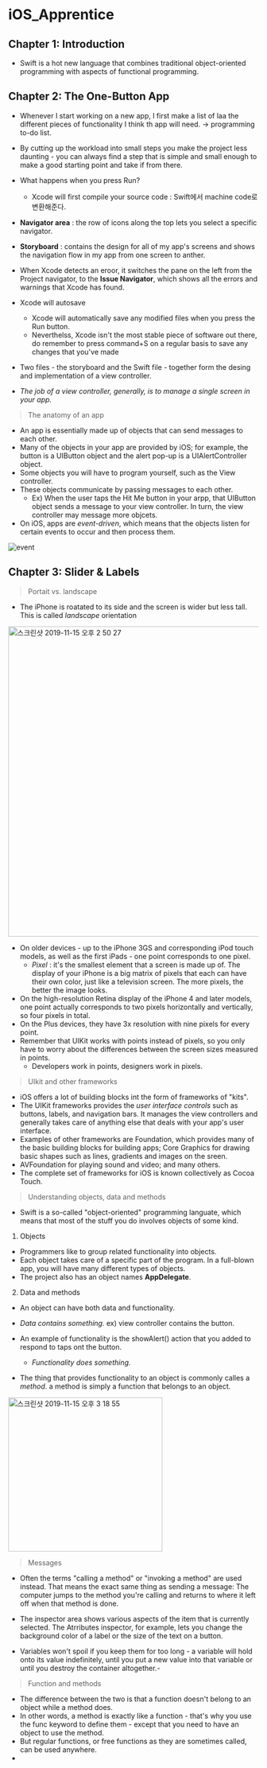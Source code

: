 # iOS_Apprentice



## Chapter 1: Introduction

- Swift is a hot new language that combines traditional object-oriented programming with aspects of functional programming.



## Chapter 2: The One-Button App

- Whenever I start working on a new app, I first make a list of laa the different pieces of functionality I think th app will need. -> programming to-do list.
- By cutting up the workload into small steps you make the project less daunting - you can always find a step that is simple and small enough to make a good starting point and take if from there.



- What happens when you press Run?
  - Xcode will first compile your source code : Swift에서 machine code로 변환해준다.
- **Navigator area** : the row of icons along the top lets you select a specific navigator.
- **Storyboard** : contains the design for all of my app's screens and shows the navigation flow in my app from one screen to anther.
- When Xcode detects an eroor, it switches the pane on the left from the Project navigator, to the **Issue Navigator**, which shows all the errors and warnings that Xcode has found.



- Xcode will autosave 
  - Xcode will automatically save any modified files when you press the Run button.
  - Neverthelss, Xcode isn't the most stable piece of software out there, do remember to press command+S on a regular basis to save any changes that you've made



- Two files - the storyboard and the Swift file - together form the desing and implementation of a view controller. 
- *The job of a view controller, generally, is to manage a single screen in your app.*



> The anatomy of an app

- An app is essentially made up of objects that can send messages to each other.
- Many of the objects in your app are provided by iOS; for example, the button is a UIButton object and the alert pop-up is a UIAlertController object. 
- Some objects you will have to program yourself, such as the View controller.
- These objects communicate by passing messages to each other. 
  - Ex) When the user taps the Hit Me button in your arpp, that UIButton object sends a message to your view controller. In turn, the view controller may message more objcets.
- On iOS, apps are *event-driven*, which means that the objects listen for certain events to occur and then process them.

![event](https://user-images.githubusercontent.com/48345308/68919170-63e9dd00-07b4-11ea-9e5e-0034ae0e233e.jpeg)



## Chapter 3: Slider & Labels



> Portait vs. landscape

- The iPhone is roatated to its side and the screen is wider but less tall. This is called *landscape* orientation

<img width="624" alt="스크린샷 2019-11-15 오후 2 50 27" src="https://user-images.githubusercontent.com/48345308/68920008-49653300-07b7-11ea-86bb-dd07f6c92173.png">

- On older devices - up to the iPhone 3GS and corresponding iPod touch models, as well as the first iPads  - one point corresponds to one pixel.
  - *Pixel* : it's the smallest element that a screen is made up of. The display of your iPhone is a big matrix of pixels that each can have their own color, just like a television screen. The more pixels, the better the image looks.
- On the high-resolution Retina display of the iPhone 4 and later models, one point actually corresponds to two pixels horizontally and vertically, so four pixels in total.
- On the Plus devices, they have 3x resolution with nine pixels for every point.
- Remember that UIKit works with points instead of pixels, so you only have to worry about the differences between the screen sizes measured in points. 
  - Developers work in points, designers work in pixels.



> UIkit and other frameworks

- iOS offers a lot of building blocks int the form of frameworks of "kits".
- The UIKit frameworks provides the *user interface controls* such as buttons, labels, and navigation bars. It manages the view controllers and generally takes care of anything else that deals with your app's user interface.
- Examples of other frameworks are Foundation, which provides many of the basic building blocks for building apps; Core Graphics for drawing basic shapes such as lines, gradients and images on the sreen.
- AVFoundation for playing sound and video; and many others.
- The complete set of frameworks for iOS is known collectively as Cocoa Touch.



> Understanding objects, data and methods

- Swift is a so-called "object-oriented" programming languate, which means that most of the stuff you do involves objects of some kind. 

1. Objects

- Programmers like to group related functionality into objects.
- Each object takes care of a specific part of the program. In a full-blown app, you will have many different types of objects.
- The project also has an object names **AppDelegate**.



2. Data and methods 

- An object can have both data and functionality.
- *Data contains something.* ex) view controller contains the button.
- An example of functionality is the showAlert() action that you added to respond to taps ont the button. 
  - *Functionality does something.*

- The thing that provides functionality to an object is commonly calles a *method*. a method is simply a function that belongs to an object.

<img width="310" alt="스크린샷 2019-11-15 오후 3 18 55" src="https://user-images.githubusercontent.com/48345308/68921201-41a78d80-07bb-11ea-8a5b-29c340f91cb3.png">



> Messages

- Often the terms "calling a method" or "invoking a method" are used instead. That means the exact same thing as sending a message: The computer jumps to the method you're calling and returns to where it left off when that method is done.





- The inspector area shows various aspects of the item that is currently selected. The Atrributes inspector, for example, lets you change the background color of a label or the size of the text on a button. 

- Variables won't spoil if you keep them for too long - a variable will hold onto its value indefinitely, until you put a new value into that variable or until you destroy the container altogether.-



> Function and methods

- The difference between the two is that a function doesn't belong to an object while a method does.
- In other words, a method is exactly like a function - that's why you use the func keyword to define them - except that you need to have an object to use the method. 
- But regular functions, or free functions as they are sometimes called, can be used anywhere.
- 